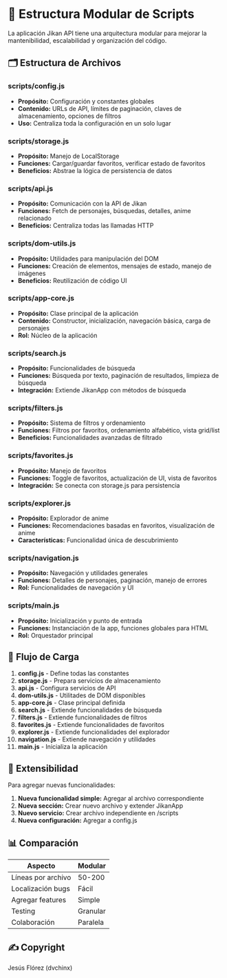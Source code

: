 # 📁 Estructura Modular de Scripts

La aplicación Jikan API tiene una arquitectura modular para mejorar la mantenibilidad, escalabilidad y organización del código.

## 🗂️ Estructura de Archivos

### **scripts/config.js**
- **Propósito:** Configuración y constantes globales
- **Contenido:** URLs de API, límites de paginación, claves de almacenamiento, opciones de filtros
- **Uso:** Centraliza toda la configuración en un solo lugar

### **scripts/storage.js**
- **Propósito:** Manejo de LocalStorage
- **Funciones:** Cargar/guardar favoritos, verificar estado de favoritos
- **Beneficios:** Abstrae la lógica de persistencia de datos

### **scripts/api.js**
- **Propósito:** Comunicación con la API de Jikan
- **Funciones:** Fetch de personajes, búsquedas, detalles, anime relacionado
- **Beneficios:** Centraliza todas las llamadas HTTP

### **scripts/dom-utils.js**
- **Propósito:** Utilidades para manipulación del DOM
- **Funciones:** Creación de elementos, mensajes de estado, manejo de imágenes
- **Beneficios:** Reutilización de código UI

### **scripts/app-core.js**
- **Propósito:** Clase principal de la aplicación
- **Contenido:** Constructor, inicialización, navegación básica, carga de personajes
- **Rol:** Núcleo de la aplicación

### **scripts/search.js**
- **Propósito:** Funcionalidades de búsqueda
- **Funciones:** Búsqueda por texto, paginación de resultados, limpieza de búsqueda
- **Integración:** Extiende JikanApp con métodos de búsqueda

### **scripts/filters.js**
- **Propósito:** Sistema de filtros y ordenamiento
- **Funciones:** Filtros por favoritos, ordenamiento alfabético, vista grid/list
- **Beneficios:** Funcionalidades avanzadas de filtrado

### **scripts/favorites.js**
- **Propósito:** Manejo de favoritos
- **Funciones:** Toggle de favoritos, actualización de UI, vista de favoritos
- **Integración:** Se conecta con storage.js para persistencia

### **scripts/explorer.js**
- **Propósito:** Explorador de anime
- **Funciones:** Recomendaciones basadas en favoritos, visualización de anime
- **Características:** Funcionalidad única de descubrimiento

### **scripts/navigation.js**
- **Propósito:** Navegación y utilidades generales
- **Funciones:** Detalles de personajes, paginación, manejo de errores
- **Rol:** Funcionalidades de navegación y UI

### **scripts/main.js**
- **Propósito:** Inicialización y punto de entrada
- **Funciones:** Instanciación de la app, funciones globales para HTML
- **Rol:** Orquestador principal

## 🔄 Flujo de Carga

1. **config.js** - Define todas las constantes
2. **storage.js** - Prepara servicios de almacenamiento
3. **api.js** - Configura servicios de API
4. **dom-utils.js** - Utilitades de DOM disponibles
5. **app-core.js** - Clase principal definida
6. **search.js** - Extiende funcionalidades de búsqueda
7. **filters.js** - Extiende funcionalidades de filtros
8. **favorites.js** - Extiende funcionalidades de favoritos
9. **explorer.js** - Extiende funcionalidades del explorador
10. **navigation.js** - Extiende navegación y utilidades
11. **main.js** - Inicializa la aplicación

## 🔧 Extensibilidad

Para agregar nuevas funcionalidades:

1. **Nueva funcionalidad simple:** Agregar al archivo correspondiente
2. **Nueva sección:** Crear nuevo archivo y extender JikanApp
3. **Nuevo servicio:** Crear archivo independiente en /scripts
4. **Nueva configuración:** Agregar a config.js

## 📊 Comparación

| Aspecto | Modular |
|---------|-----------------|
| Líneas por archivo | 50-200 |
| Localización bugs | Fácil |
| Agregar features | Simple |
| Testing | Granular |
| Colaboración | Paralela |

## ✍️ Copyright
Jesús Flórez (dvchinx)